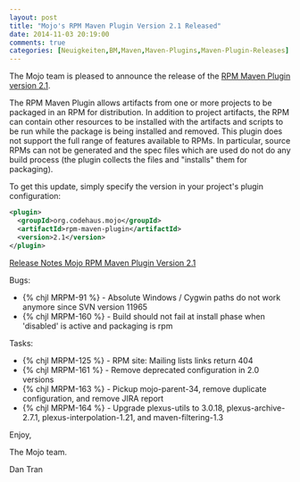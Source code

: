 ```yaml
---
layout: post
title: "Mojo's RPM Maven Plugin Version 2.1 Released"
date: 2014-11-03 20:19:00
comments: true
categories: [Neuigkeiten,BM,Maven,Maven-Plugins,Maven-Plugin-Releases]
---
```

The Mojo team is pleased to announce the release of the 
[RPM Maven Plugin version 2.1](http://mojo.codehaus.org/rpm-maven-plugin/).

The RPM Maven Plugin allows artifacts from one or more projects to be
packaged in an RPM for distribution. In addition to project artifacts, the
RPM can contain other resources to be installed with the artifacts and
scripts to be run while the package is being installed and removed. This
plugin does not support the full range of features available to RPMs. In
particular, source RPMs can not be generated and the spec files which are
used do not do any build process (the plugin collects the files and
"installs" them for packaging).


To get this update, simply specify the version in your project's plugin
configuration:

``` xml
<plugin>
  <groupId>org.codehaus.mojo</groupId>
  <artifactId>rpm-maven-plugin</artifactId>
  <version>2.1</version>
</plugin>
```

<!-- more -->

[Release Notes Mojo RPM Maven Plugin Version 2.1](http://jira.codehaus.org/secure/ReleaseNote.jspa?projectId=11970&version=20367)

Bugs:

 * {% chjl MRPM-91 %} - Absolute Windows / Cygwin paths do not work anymore since SVN version 11965
 * {% chjl MRPM-160 %} - Build should not fail at install phase when 'disabled' is active and packaging is rpm

Tasks:

 * {% chjl MRPM-125 %} - RPM site: Mailing lists links return 404
 * {% chjl MRPM-161 %} - Remove deprecated configuration in 2.0 versions
 * {% chjl MRPM-163 %} - Pickup mojo-parent-34, remove duplicate configuration, and remove JIRA report
 * {% chjl MRPM-164 %} - Upgrade plexus-utils to 3.0.18, plexus-archive-2.7.1, plexus-interpolation-1.21, and maven-filtering-1.3


Enjoy,

The Mojo team.

Dan Tran
